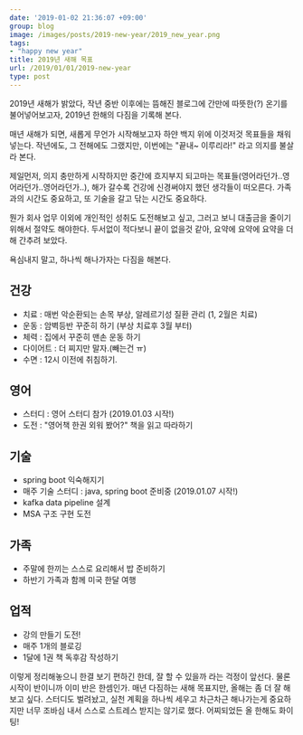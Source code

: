 ```yaml
---
date: '2019-01-02 21:36:07 +09:00'
group: blog
image: /images/posts/2019-new-year/2019_new_year.png
tags:
- "happy new year"
title: 2019년 새해 목표
url: /2019/01/01/2019-new-year
type: post
---
```


2019년 새해가 밝았다, 작년 중반 이후에는 뜸해진 블로그에 간만에 따뜻한(?) 온기를 불어넣어보고자, 2019년 한해의 다짐을 기록해 본다.

<!--more-->

매년 새해가 되면, 새롭게 무언가 시작해보고자 하얀 백지 위에 이것저것 목표들을 채워넣는다. 작년에도, 그 전해에도 그랬지만, 이번에는 "끝내~ 이루리라!" 라고 의지를 불살라 본다.

제일먼저, 의지 충만하게 시작하지만 중간에 흐지부지 되고마는 목표들(영어라던가..영어라던가..영어라던가..), 해가 갈수록 건강에 신경써야지 했던 생각들이 떠오른다. 가족과의 시간도 중요하고, 또 기술을 갈고 닦는 시간도 중요하다.

뭔가 회사 업무 이외에 개인적인 성취도 도전해보고 싶고, 그러고 보니 대출금을 줄이기 위해서 절약도 해야한다. 두서없이 적다보니 끝이 없을것 같아, 요약에 요약에 요약을 더해 간추려 보았다.

욕심내지 말고, 하나씩 해나가자는 다짐을 해본다.


## 건강

 * 치료 : 매번 악순환되는 손목 부상, 알레르기성 질환 관리 (1, 2월은 치료)
 * 운동 : 암벽등반 꾸준히 하기 (부상 치료후 3월 부터)
 * 체력 : 집에서 꾸준히 맨손 운동 하기
 * 다이어트 : 더 찌지만 말자.(빼는건 ㅠ)
 * 수면 : 12시 이전에 취침하기.

## 영어

 * 스터디 : 영어 스터디 참가 (2019.01.03 시작!)
 * 도전 : "영어책 한권 외워 봤어?" 책을 읽고 따라하기

## 기술

 * spring boot 익숙해지기
 * 매주 기술 스터디 : java, spring boot 준비중 (2019.01.07 시작!)
 * kafka data pipeline 설계
 * MSA 구조 구현 도전

## 가족

 * 주말에 한끼는 스스로 요리해서 밥 준비하기
 * 하반기 가족과 함께 미국 한달 여행

## 업적

 * 강의 만들기 도전!
 * 매주 1개의 블로깅
 * 1달에 1권 책 독후감 작성하기


이렇게 정리해놓으니 한결 보기 편하긴 한데, 잘 할 수 있을까 라는 걱정이 앞선다. 물론 시작이 반이니까 이미 반은 한셈인가. 매년 다짐하는 새해 목표지만, 올해는 좀 더 잘 해보고 싶다.
스터디도 벌려놨고, 실천 계획을 하나씩 세우고 차근차근 해나가는게 중요하지만 너무 조바심 내서 스스로 스트레스 받지는 않기로 했다. 어찌되었든 올 한해도 화이팅!